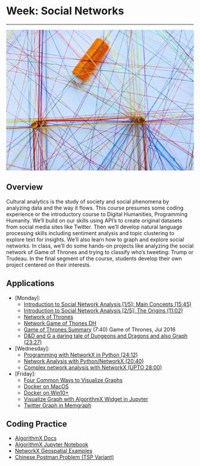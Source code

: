 # Week: Social Networks
<hr>

![Map Image](images/img_iphs290_network_omar-flores-MOO6k3RaiwE-unsplash.jpg)

## Overview


Cultural analytics is the study of society and social phenomena by analyzing data and the way it flows. This course presumes some coding experience or the introductory course to Digital Humanities, Programming Humanity. We’ll build on our skills using API’s to create original datasets from social media sites like Twitter. Then we’ll develop natural language processing skills including sentiment analysis and topic clustering to explore text for insights. We’ll also learn how to graph and explore social networks. In class, we’ll do some hands-on projects like analyzing the social network of Game of Thrones and trying to classify who’s tweeting: Trump or Trudeau. In the final segment of the course, students develop their own project centered on their interests.

## Applications

- [Monday]:
    * [Introduction to Social Network Analysis [1/5]: Main Concepts (15:45)](https://www.youtube.com/watch?v=lnLW6ITFY3M)
    * [Introduction to Social Network Analysis [2/5]: The Origins (11:02)](https://www.youtube.com/watch?v=hlAwvj60MI4)
    * [Network of Thrones](https://www.maa.org/sites/default/files/pdf/Mathhorizons/NetworkofThrones%20%281%29.pdf)
    * [Network Game of Thones DH](https://melaniewalsh.github.io/Intro-Cultural-Analytics/06-Network-Analysis/01-Network-Analysis.html)
    * [Game of Thrones Summary](https://www.youtube.com/watch?v=6N4gEJ_ED98) (7:40) Game of Thrones, Jul 2016
    * [D&D and G a daring tale of Dungeons and Dragons and also Graph (23:27)](https://www.youtube.com/watch?v=t2EUocx3vGQ)
- [Wednesday]: 
    * [Programming with NetworkX in Python (24:12)](https://www.youtube.com/watch?v=CPQeSmDGiOQ)
    * [Network Analysis with Python/NetworkX (20:40)](https://www.youtube.com/watch?v=x6PNcuZk83g)
    * [Complex network analysis with NetworkX (UPTO 28:00)](https://www.youtube.com/watch?v=ezL7j4nSXpQ)
- [Friday]:
    * [Four Common Ways to Visualize Graphs](https://blog.katanagraph.com/four-common-ways-to-visualize-graph-data)
    * [Docker on MacOS]()
    * [Docker on Win10+]()
    * [Visualize Graph with AlgorithmX Widget in Jupyter](https://github.com/chuk-yong/algorithmx/blob/main/algorithmx_demo.ipynb)
    * [Twitter Graph in Memgraph](https://memgraph.com/blog/jupyter-notebook-twitter-network-analysis)

## Coding Practice

* [AlgorithmX Docs](https://algrx.github.io/docs/python/api/overview.html)
* [AlgorithmX Jupyter Notebook](https://github.com/chuk-yong/algorithmx/blob/main/algorithmx_demo.ipynb)
* [NetworkX Geospatial Examples](https://networkx.org/documentation/stable/auto_examples/geospatial/plot_polygons.html#sphx-glr-auto-examples-geospatial-plot-polygons-py)
* [Chinese Postman Problem (TSP Variant)](https://www.datacamp.com/tutorial/networkx-python-graph-tutorial)





